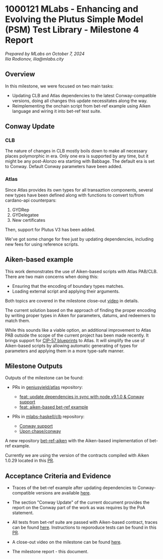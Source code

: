 # 1000121 MLabs - Enhancing and Evolving the Plutus Simple Model (PSM) Test Library - Milestone 4 Report

_Prepared  by MLabs on October 7, 2024_\
_Ilia Rodionov, ilia@mlabs.city_

## Overview

In this milestone, we were focused on two main tasks:
* Updating CLB and Atlas dependencies to the latest Conway-compatible versions,
doing all changes this update necessitates along the way.
* Reimplementing the onchain script from bet-ref example using Aiken language
and wiring it into bet-ref test suite.

## Conway Update

### CLB

The nature of changes in CLB mostly boils down to make all necessary places
polymorphic in era. Only one era is supported by any time, but it might be
any post-Alonzo era starting with Babbage. The default era is set to Conway.
Default Conway parameters have been added.

### Atlas

Since Atlas provides its own types for all transaztion components, several
new types have been defined along with functions to convert to/from cardano-api
counterpars:
  1. GYDRep
  2. GYDelegatee
  3. New certificates

Then, support for Plutus V3 has been added.

We've got some change for free just by updating dependencies, including
new fees for using reference scripts.

## Aiken-based example

This work demonstrates the use of Aiken-based scripts with Atlas PAB/CLB.
There are two main concerns when doing this:
 * Ensuring that the encoding of boundary types matches.
 * Loading external script and applying their arguments.

Both topics are covered in the milestone close-out
[video](https://www.youtube.com/watch?v=o_47ItaL8kQ) in details.

The current solution based on the approach of finding the proper
encoding by writing proper types in Aiken for parameters, datums,
and redeemers to match them.

While this sounds like a viable option, an additional improvement
to Atlas PAB outside the scope of the current project has been made
recently. It brings support for
[CIP-57 blueprints](https://github.com/geniusyield/atlas/pull/356)
to Atlas.
It will simplify the use of Aiken-based scripts by allowing
automatic generating of types for parameters and applying them in a more
type-safe manner.

## Milestone Outputs

Outputs of the milestone can be found:

* PRs in [geniusyield/atlas](https://github.com/geniusyield/atlas) repository:
  * [feat: update dependencies in sync with node v9.1.0 & Conway support](https://github.com/geniusyield/atlas/pull/327)
  * [feat: aiken-based bet-ref example](https://github.com/geniusyield/atlas/pull/358)

* PRs in [mlabs-haskell/clb](https://github.com/mlabs-haskell/clb) repository:
  * [Conway support](https://github.com/mlabs-haskell/clb/pull/41)
  * [Upon chase/conway](https://github.com/mlabs-haskell/clb/pull/44)

A new repository [bet-ref-aiken](https://github.com/mlabs-haskell/bet-ref-aiken)
with the Aiken-based implementation of bet-ref example.

Currently we are using the version of the contracts compiled with Aiken 1.0.29
located in this [PR](https://github.com/mlabs-haskell/bet-ref-aiken/pull/1).

## Acceptance Criteria and Evidence

* Traces of the bet-ref example after updating dependencies to
Conway-compatible versions are available
[here](https://github.com/mlabs-haskell/clb/tree/master/docs/reports/ms3/bet-ref.out).

* The section "Conway Update" of the current document provides the report on the
Conway part of the work as was requires by the PoA statement.

* All tests from bet-ref suite are passed with Aiken-based contract, traces can be found
[here](https://github.com/mlabs-haskell/clb/tree/master/docs/reports/ms3/bet-ref-aiken.out).
Instructions to reporoduce tests can be found in this
[PR](https://github.com/geniusyield/atlas/pull/358).

* A close-out video on the milestone can be found [here](https://www.youtube.com/watch?v=o_47ItaL8kQ).

* The milestone report - this document.